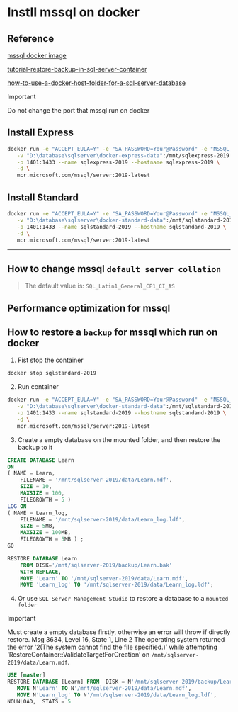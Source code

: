 # Instll mssql on docker

## Reference
[mssql docker image](https://hub.docker.com/_/microsoft-mssql-server)

[tutorial-restore-backup-in-sql-server-container](https://docs.microsoft.com/en-us/sql/linux/tutorial-restore-backup-in-sql-server-container?view=sql-server-ver16)

[how-to-use-a-docker-host-folder-for-a-sql-server-database](https://theserogroup.com/how-to-use-a-docker-host-folder-for-a-sql-server-database/)

> [!IMPORTANT]
> Do not change the port that mssql run on docker

## Install Express
```bash
docker run -e "ACCEPT_EULA=Y" -e "SA_PASSWORD=Your@Password" -e "MSSQL_PID=Express" \
   -v "D:\database\sqlserver\docker-express-data":/mnt/sqlexpress-2019 \
   -p 1401:1433 --name sqlexpress-2019 --hostname sqlexpress-2019 \
   -d \
   mcr.microsoft.com/mssql/server:2019-latest
```

## Install Standard
```bash
docker run -e "ACCEPT_EULA=Y" -e "SA_PASSWORD=Your@Password" -e "MSSQL_PID=Standard" \
   -v "D:\database\sqlserver\docker-standard-data":/mnt/sqlstandard-2019 \
   -p 1401:1433 --name sqlstandard-2019 --hostname sqlstandard-2019 \
   -d \
   mcr.microsoft.com/mssql/server:2019-latest
```

---

## How to change mssql `default server collation`

> The default value is: `SQL_Latin1_General_CP1_CI_AS`


## Performance optimization for mssql

>
>


## How to restore a `backup` for mssql which run on docker

1. Fist stop the container
```bash
docker stop sqlstandard-2019
```

2. Run container
```bash
docker run -e "ACCEPT_EULA=Y" -e "SA_PASSWORD=Your@Password" -e "MSSQL_PID=Standard" \
   -v "D:\database\sqlserver\docker-standard-data":/mnt/sqlstandard-2019 \
   -p 1401:1433 --name sqlstandard-2019 --hostname sqlstandard-2019 \
   -d \
   mcr.microsoft.com/mssql/server:2019-latest
```

3. Create a empty database on the mounted folder, and then restore the backup to it
```SQL
CREATE DATABASE Learn 
ON
( NAME = Learn,
    FILENAME = '/mnt/sqlserver-2019/data/Learn.mdf',
    SIZE = 10,
    MAXSIZE = 100,
    FILEGROWTH = 5 )
LOG ON
( NAME = Learn_log,
    FILENAME = '/mnt/sqlserver-2019/data/Learn_log.ldf',
    SIZE = 5MB,
    MAXSIZE = 100MB,
    FILEGROWTH = 5MB ) ;
GO

RESTORE DATABASE Learn 
    FROM DISK='/mnt/sqlserver-2019/backup/Learn.bak' 
    WITH REPLACE,
    MOVE 'Learn' TO '/mnt/sqlserver-2019/data/Learn.mdf', 
    MOVE 'Learn_log' TO '/mnt/sqlserver-2019/data/Learn_log.ldf';
```

4. Or use `SQL Server Management Studio` to restore a database to a `mounted folder`
> [!IMPORTANT]
> Must create a empty database firstly, otherwise an error will throw if directly restore.
> Msg 3634, Level 16, State 1, Line 2
The operating system returned the error ‘2(The system cannot find the file specified.)’ while attempting ‘RestoreContainer::ValidateTargetForCreation’ on `/mnt/sqlserver-2019/data/Learn.mdf`.

```SQL
USE [master]
RESTORE DATABASE [Learn] FROM  DISK = N'/mnt/sqlserver-2019/backup/Learn.bak' WITH  FILE = 1,  
   MOVE N'Learn' TO N'/mnt/sqlserver-2019/data/Learn.mdf',  
   MOVE N'Learn_log' TO N'/mnt/sqlserver-2019/data/Learn_log.ldf',  
NOUNLOAD,  STATS = 5
```




